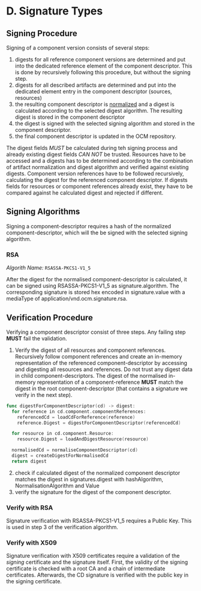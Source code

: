 # D. Signature Types

## Signing Procedure

Signing of a component version consists of several steps:
1. digests for all reference component versions are determined and put
   into the dedicated reference element of the component descriptor.
   This is done by recursively following this procedure, but without the signing step.
2. digests for all described artifacts are determined and put into the dedicated
   element entry in the component descriptor (sources, resources)
3. the resulting component descriptor is [normalized](../../specification/formats/componentdescriptor_normalization.md)
   and a digest is calculated according to the selected digest algorithm. The resulting
   digest is stored in the component descriptor
4. the digest is signed with the selected signing algorithm and stored in the 
   component descriptor.
5. the final component descriptor is updated in the OCM repository.

The digest fields *MUST* be calculated during teh signing process and already existing
digest fields *CAN NOT* be trusted. Resources have to be accessed and
a digests has to be determined according to the combination of artifact
normalization and digest algorithm and verified against existing digests.
Component version references have to be followed recursively, calculating the
digest for the referenced component descriptor. If digests fields for resources or
component references already exist, they have to be compared against 
he calculated digest and rejected if different.

## Signing Algorithms

Signing a component-descriptor requires a hash of the normalized component-descriptor,
which will the be signed with the selected signing algorithm.

### RSA

*Algorith Name:* `RSASSA-PKCS1-V1_5`

After the digest for the normalised component-descriptor is calculated, it can be signed using RSASSA-PKCS1-V1_5 as signature.algorithm. The corresponding signature is stored hex encoded in signature.value with a mediaType of application/vnd.ocm.signature.rsa.


## Verification Procedure

Verifying a component descriptor consist of three steps. Any failing step
**MUST** fail the validation.

1. Verify the digest of all resources and component references. Recursively follow component references and create an in-memory representation of the referenced component-descriptor by accessing and digesting all resources and references. Do not trust any digest data in child component-descriptors. The digest of the normalised in-memory representation of a component-reference **MUST** match the digest in the root component-descriptor (that contains a signature we verify in the next step).

```go
func digestForComponentDescriptor(cd) -> digest:
  for reference in cd.component.componentReferences:
    referencedCd = loadCdForReference(reference)
    reference.Digest = digestForComponentDescriptor(referencedCd)

  for resource in cd.component.Resource:
    resource.Digest = loadAndDigestResource(resource)

  normalisedCd = normaliseComponentDescriptor(cd)
  digest = createDigestForNormalisedCd
  return digest
```

2. check if calculated digest of the normalized component descriptor matches the
   digest in signatures.digest with hashAlgorithm, NormalisationAlgorithm and Value
3. verify the signature for the digest of the component descriptor.

### Verify with RSA

Signature verification with RSASSA-PKCS1-V1_5 requires a Public Key. This is used in step 3 of the verification algorithm.

### Verify with X509

Signature verification with X509 certificates require a validation of the
*signing* certificate and the signature itself. First, the validity of the 
signing certificate is checked with a root CA and a chain of intermediate
certificates. Afterwards, the CD signature is verified with the public key in
the signing certificate.